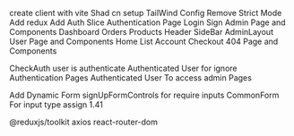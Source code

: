 create client with vite
Shad cn setup
TailWind Config
Remove Strict Mode 
Add redux
Add Auth Slice
Authentication Page
    Login
    Sign
Admin Page and Components
    Dashboard
    Orders
    Products
        Header
        SideBar
        AdminLayout
User Page and Components
    Home
    List
    Account
    Checkout
404 Page and Components

CheckAuth
    user is authenticate
    Authenticated User for ignore Authentication Pages
    Authenticated User To access admin Pages

Add Dynamic Form
    signUpFormControls for require inputs
    CommonForm For input type assign
1.41


@reduxjs/toolkit axios react-router-dom